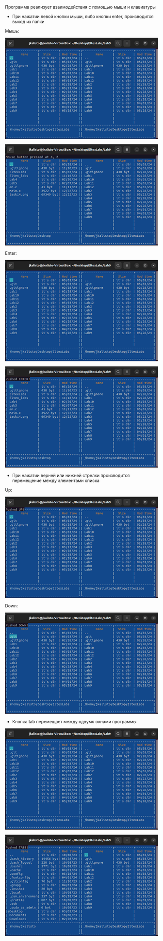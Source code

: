 Программа реализует взаимодействия с помощью мыши и клавиатуры

* При нажатии левой кнопки мыши, либо кнопки enter, производится выход из папки

Мышь:

![plot](./Sreens/main.png)

![plot](./Sreens/mouse.png)

Enter:

![plot](./Sreens/main.png)

![plot](./Sreens/enter.png)

* При нажатии верней или нижней стрелки производится перемещение между элементами списка

Up:

![plot](./Sreens/up.png)

Down:

![plot](./Sreens/down.png)

* Кнопка tab перемещает между одвумя окнами программы

![plot](./Sreens/main.png)

![plot](./Sreens/tabe.png)
